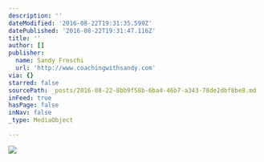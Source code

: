 ```yaml
---
description: ''
dateModified: '2016-08-22T19:31:35.599Z'
datePublished: '2016-08-22T19:31:47.116Z'
title: ''
author: []
publisher:
  name: Sandy Freschi
  url: 'http://www.coachingwithsandy.com'
via: {}
starred: false
sourcePath: _posts/2016-08-22-8bb9f58b-6ba4-46b7-a343-78de2dbf8be8.md
inFeed: true
hasPage: false
inNav: false
_type: MediaObject

---
```

![](https://the-grid-user-content.s3-us-west-2.amazonaws.com/111911e7-0bf8-4e56-a6be-a29052b2fc7e.jpg)